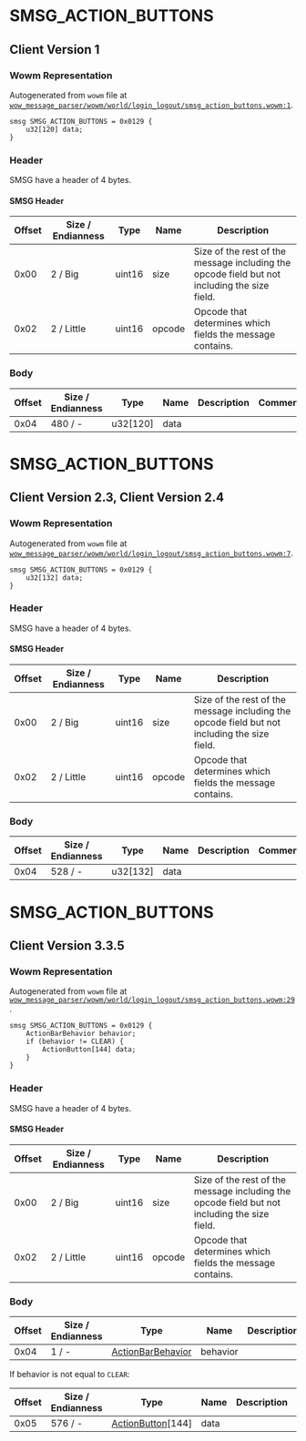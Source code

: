 # SMSG_ACTION_BUTTONS

## Client Version 1

### Wowm Representation

Autogenerated from `wowm` file at [`wow_message_parser/wowm/world/login_logout/smsg_action_buttons.wowm:1`](https://github.com/gtker/wow_messages/tree/main/wow_message_parser/wowm/world/login_logout/smsg_action_buttons.wowm#L1).
```rust,ignore
smsg SMSG_ACTION_BUTTONS = 0x0129 {
    u32[120] data;
}
```
### Header

SMSG have a header of 4 bytes.

#### SMSG Header

| Offset | Size / Endianness | Type   | Name   | Description |
| ------ | ----------------- | ------ | ------ | ----------- |
| 0x00   | 2 / Big           | uint16 | size   | Size of the rest of the message including the opcode field but not including the size field.|
| 0x02   | 2 / Little        | uint16 | opcode | Opcode that determines which fields the message contains.|

### Body

| Offset | Size / Endianness | Type | Name | Description | Comment |
| ------ | ----------------- | ---- | ---- | ----------- | ------- |
| 0x04 | 480 / - | u32[120] | data |  |  |

# SMSG_ACTION_BUTTONS

## Client Version 2.3, Client Version 2.4

### Wowm Representation

Autogenerated from `wowm` file at [`wow_message_parser/wowm/world/login_logout/smsg_action_buttons.wowm:7`](https://github.com/gtker/wow_messages/tree/main/wow_message_parser/wowm/world/login_logout/smsg_action_buttons.wowm#L7).
```rust,ignore
smsg SMSG_ACTION_BUTTONS = 0x0129 {
    u32[132] data;
}
```
### Header

SMSG have a header of 4 bytes.

#### SMSG Header

| Offset | Size / Endianness | Type   | Name   | Description |
| ------ | ----------------- | ------ | ------ | ----------- |
| 0x00   | 2 / Big           | uint16 | size   | Size of the rest of the message including the opcode field but not including the size field.|
| 0x02   | 2 / Little        | uint16 | opcode | Opcode that determines which fields the message contains.|

### Body

| Offset | Size / Endianness | Type | Name | Description | Comment |
| ------ | ----------------- | ---- | ---- | ----------- | ------- |
| 0x04 | 528 / - | u32[132] | data |  |  |

# SMSG_ACTION_BUTTONS

## Client Version 3.3.5

### Wowm Representation

Autogenerated from `wowm` file at [`wow_message_parser/wowm/world/login_logout/smsg_action_buttons.wowm:29`](https://github.com/gtker/wow_messages/tree/main/wow_message_parser/wowm/world/login_logout/smsg_action_buttons.wowm#L29).
```rust,ignore
smsg SMSG_ACTION_BUTTONS = 0x0129 {
    ActionBarBehavior behavior;
    if (behavior != CLEAR) {
        ActionButton[144] data;
    }
}
```
### Header

SMSG have a header of 4 bytes.

#### SMSG Header

| Offset | Size / Endianness | Type   | Name   | Description |
| ------ | ----------------- | ------ | ------ | ----------- |
| 0x00   | 2 / Big           | uint16 | size   | Size of the rest of the message including the opcode field but not including the size field.|
| 0x02   | 2 / Little        | uint16 | opcode | Opcode that determines which fields the message contains.|

### Body

| Offset | Size / Endianness | Type | Name | Description | Comment |
| ------ | ----------------- | ---- | ---- | ----------- | ------- |
| 0x04 | 1 / - | [ActionBarBehavior](actionbarbehavior.md) | behavior |  |  |

If behavior is not equal to `CLEAR`:

| Offset | Size / Endianness | Type | Name | Description | Comment |
| ------ | ----------------- | ---- | ---- | ----------- | ------- |
| 0x05 | 576 / - | [ActionButton](actionbutton.md)[144] | data |  |  |

